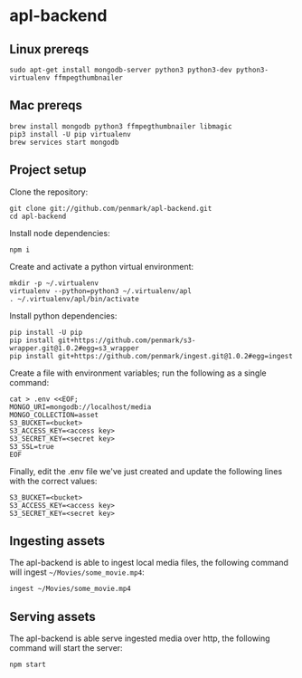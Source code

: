 # apl-backend

## Linux prereqs
```
sudo apt-get install mongodb-server python3 python3-dev python3-virtualenv ffmpegthumbnailer
```

## Mac prereqs
```
brew install mongodb python3 ffmpegthumbnailer libmagic
pip3 install -U pip virtualenv
brew services start mongodb
```

## Project setup

Clone the repository:
```
git clone git://github.com/penmark/apl-backend.git
cd apl-backend
```

Install node dependencies:
```
npm i
```

Create and activate a python virtual environment:
```
mkdir -p ~/.virtualenv
virtualenv --python=python3 ~/.virtualenv/apl
. ~/.virtualenv/apl/bin/activate
```

Install python dependencies:
```
pip install -U pip
pip install git+https://github.com/penmark/s3-wrapper.git@1.0.2#egg=s3_wrapper
pip install git+https://github.com/penmark/ingest.git@1.0.2#egg=ingest
```

Create a file with environment variables; run the following as a single command:
```
cat > .env <<EOF;
MONGO_URI=mongodb://localhost/media
MONGO_COLLECTION=asset
S3_BUCKET=<bucket>
S3_ACCESS_KEY=<access key>
S3_SECRET_KEY=<secret key>
S3_SSL=true
EOF
```

Finally, edit the .env file we've just created and update the following lines with the correct values:
```
S3_BUCKET=<bucket>
S3_ACCESS_KEY=<access key>
S3_SECRET_KEY=<secret key>
```

## Ingesting assets
The apl-backend is able to ingest local media files, the following command will ingest `~/Movies/some_movie.mp4`:
```
ingest ~/Movies/some_movie.mp4
```

## Serving assets
The apl-backend is able serve ingested media over http, the following command will start the server:
```
npm start
```

